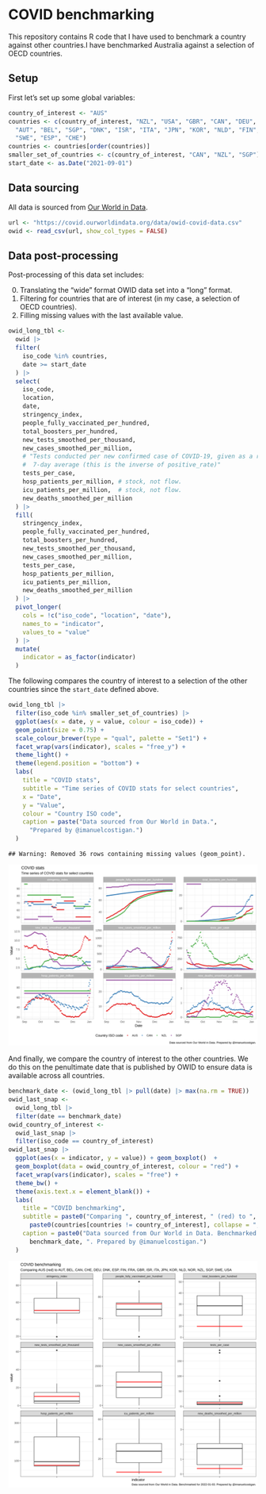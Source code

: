# COVID benchmarking

This repository contains R code that I have used to benchmark a country
against other countries.I have benchmarked Australia against a selection
of OECD countries.

## Setup

First let’s set up some global variables:

``` r
country_of_interest <- "AUS"
countries <- c(country_of_interest, "NZL", "USA", "GBR", "CAN", "DEU", "FRA", 
  "AUT", "BEL", "SGP", "DNK", "ISR", "ITA", "JPN", "KOR", "NLD", "FIN", "NOR", 
  "SWE", "ESP", "CHE")
countries <- countries[order(countries)]
smaller_set_of_countries <- c(country_of_interest, "CAN", "NZL", "SGP")
start_date <- as.Date("2021-09-01")
```

## Data sourcing

All data is sourced from [Our World in
Data](https://github.com/owid/covid-19-data/tree/master/public/data).

``` r
url <- "https://covid.ourworldindata.org/data/owid-covid-data.csv"
owid <- read_csv(url, show_col_types = FALSE)
```

## Data post-processing

Post-processing of this data set includes:

0.  Translating the “wide” format OWID data set into a “long” format.
1.  Filtering for countries that are of interest (in my case, a
    selection of OECD countries).
2.  Filling missing values with the last available value.

``` r
owid_long_tbl <-
  owid |>
  filter(
    iso_code %in% countries,
    date >= start_date
  ) |>
  select(
    iso_code,
    location,
    date,
    stringency_index,
    people_fully_vaccinated_per_hundred,
    total_boosters_per_hundred,
    new_tests_smoothed_per_thousand,
    new_cases_smoothed_per_million,
    # "Tests conducted per new confirmed case of COVID-19, given as a rolling
    #  7-day average (this is the inverse of positive_rate)"
    tests_per_case,
    hosp_patients_per_million, # stock, not flow.
    icu_patients_per_million,  # stock, not flow.
    new_deaths_smoothed_per_million
  ) |>
  fill(
    stringency_index,
    people_fully_vaccinated_per_hundred,
    total_boosters_per_hundred,
    new_tests_smoothed_per_thousand,
    new_cases_smoothed_per_million,
    tests_per_case,
    hosp_patients_per_million,
    icu_patients_per_million,
    new_deaths_smoothed_per_million
  ) |>
  pivot_longer(
    cols = !c("iso_code", "location", "date"),
    names_to = "indicator",
    values_to = "value"
  ) |>
  mutate(
    indicator = as_factor(indicator)
  )
```

The following compares the country of interest to a selection of the
other countries since the `start_date` defined above.

``` r
owid_long_tbl |> 
  filter(iso_code %in% smaller_set_of_countries) |>
  ggplot(aes(x = date, y = value, colour = iso_code)) +
  geom_point(size = 0.75) +
  scale_colour_brewer(type = "qual", palette = "Set1") +
  facet_wrap(vars(indicator), scales = "free_y") +
  theme_light() +
  theme(legend.position = "bottom") +
  labs(
    title = "COVID stats",
    subtitle = "Time series of COVID stats for select countries",
    x = "Date",
    y = "Value",
    colour = "Country ISO code",
    caption = paste("Data sourced from Our World in Data.", 
      "Prepared by @imanuelcostigan.")
  )
```

    ## Warning: Removed 36 rows containing missing values (geom_point).

![](fig/time-series-1.svg)<!-- -->

And finally, we compare the country of interest to the other countries.
We do this on the penultimate date that is published by OWID to ensure
data is available across all countries.

``` r
benchmark_date <- (owid_long_tbl |> pull(date) |> max(na.rm = TRUE))
owid_last_snap <-
  owid_long_tbl |>
  filter(date == benchmark_date)
owid_country_of_interest <- 
  owid_last_snap |>
  filter(iso_code == country_of_interest)
owid_last_snap |>
  ggplot(aes(x = indicator, y = value)) + geom_boxplot()  +
  geom_boxplot(data = owid_country_of_interest, colour = "red") +
  facet_wrap(vars(indicator), scales = "free") +
  theme_bw() +
  theme(axis.text.x = element_blank()) +
  labs(
    title = "COVID benchmarking",
    subtitle = paste0("Comparing ", country_of_interest, " (red) to ",
      paste0(countries[countries != country_of_interest], collapse = ", ")),
    caption = paste0("Data sourced from Our World in Data. Benchmarked for ",
      benchmark_date, ". Prepared by @imanuelcostigan.")
  )
```

![](fig/boxplot-1.svg)<!-- -->
